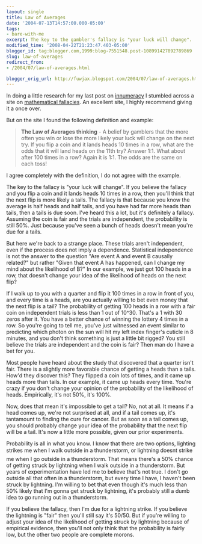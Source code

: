 ```yaml
---
layout: single
title: Law of Averages
date: '2004-07-13T14:57:00.000-05:00'
tags:
- bare-with-me
excerpt: The key to the gambler's fallacy is "your luck will change".
modified_time: '2008-04-22T21:23:47.403-05:00'
blogger_id: tag:blogger.com,1999:blog-7551548.post-108991427892789869
slug: law-of-averages
redirect_from: 
- /2004/07/law-of-averages.html

blogger_orig_url: http://fuwjax.blogspot.com/2004/07/law-of-averages.html
---
```


In doing a little research for my last post on [innumeracy](http://www.innumeracy.com) I stumbled across a site on [mathematical fallacies](http://members.cox.net/mathmistakes/glossary1.htm).  An excellent site, I highly recommend giving it a once over.

But on the site I found the following definition and example:

> **The Law of Averages thinking** - A belief by gamblers that the more often you win or lose the more likely your luck will change on the next try. If you flip a coin and it lands heads 10 times in a row, what are the odds that it will land heads on the 11th try? Answer 1:1. What about after 100 times in a row? Again it is 1:1. The odds are the same on each toss!

I agree completely with the definition, I do not agree with the example.

The key to the fallacy is "your luck will change".  If you believe the fallacy and you flip a coin and it lands heads 10 times in a row, then you'll think that the next flip is more likely a tails.  The fallacy is that because you know the average is half heads and half tails, and you have had far more heads than tails, then a tails is due soon.  I've heard this a lot, but it's definitely a fallacy.  Assuming the coin is fair and the trials are independent, the probability is still 50%.  Just because you've seen a bunch of heads doesn't mean you're due for a tails.

But here we're back to a strange place.  These trials aren't independent, even if the process does not imply a dependence.  Statistical independence is not the answer to the question "Are event A and event B causally related?" but rather "Given that event A has happened, can I change my mind about the likelihood of B?"  In our example, we just got 100 heads in a row, that doesn't change your idea of the likelihood of heads on the next flip?  

If I walk up to you with a quarter and flip it 100 times in a row in front of you, and every time is a heads, are you actually willing to bet even money that the next flip is a tail?  The probability of getting 100 heads in a row with a fair coin on independent trials is less than 1 out of 10^30.  That's a 1 with 30 zeros after it.  You have a better chance of winning the lottery 4 times in a row.  So you're going to tell me, you've just witnessed an event similar to predicting which photon on the sun will hit my left index finger's cuticle in 8 minutes, and you don't think something is just a little bit rigged?  You still believe the trials are independent and the coin is fair?  Then man do I have a bet for you.

Most people have heard about the study that discovered that a quarter isn't fair.  There is a slightly more favorable chance of getting a heads than a tails.  How'd they discover this?  They flipped a coin lots of times, and it came up heads more than tails.  In our example, it came up heads every time.  You're crazy if you don't change your opinion of the probability of the likelihood of heads.  Empirically, it's not 50%, it's 100%.

Now, does that mean it's impossible to get a tail?  No, not at all.  It means if a head comes up, we're not surprised at all, and if a tail comes up, it's tantamount to finding the cure for cancer.  But as soon as a tail comes up, you should probably change your idea of the probability that the next flip will be a tail.  It's now a little more possible, given our prior experiments.

Probability is all in what you know.  I know that there are two options, lighting strikes me when I walk outside in a thunderstorm, or lightning doesnt strike me when I go outside in a thunderstorm.  That means there's a 50% chance of getting struck by lightning when I walk outside in a thunderstorm.  But years of experimentation have led me to believe that's not true.  I don't go outside all that often in a thunderstorm, but every time I have, I haven't been struck by lightning.  I'm willing to bet that even though it's much less than 50% likely that I'm gonna get struck by lightning, it's probably still a dumb idea to go running out in a thunderstorm.  

If you believe the fallacy, then I'm due for a lightning strike.  If you believe the lightning is "fair" then you'll still say it's 50/50.  But if you're willing to adjust your idea of the likelihood of getting struck by lightning because of empirical evidence, then you'll not only think that the probability is fairly low, but the other two people are complete morons.

